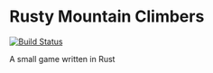 # Rusty Mountain Climbers

[![Build Status](https://travis-ci.org/MarkMcCaskey/Rusty-mountain-climbers.svg?branch=master)](https://travis-ci.org/MarkMcCaskey/Rusty-mountain-climbers)

A small game written in Rust

